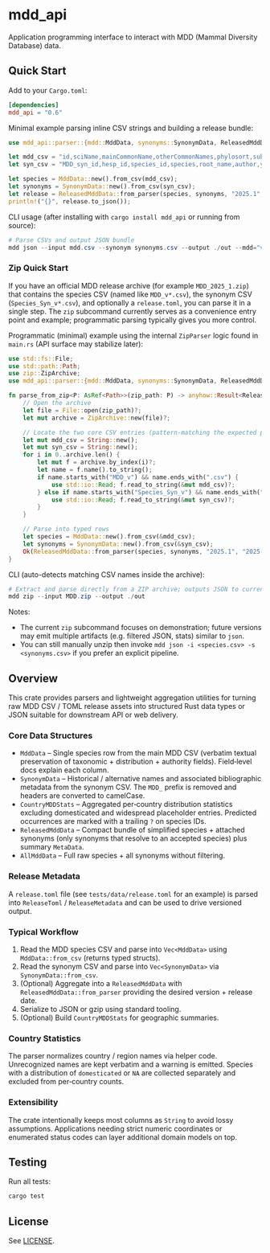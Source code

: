 # mdd_api

Application programming interface to interact with MDD (Mammal Diversity Database) data.

## Quick Start

Add to your `Cargo.toml`:

```toml
[dependencies]
mdd_api = "0.6"
```

Minimal example parsing inline CSV strings and building a release bundle:

```rust
use mdd_api::parser::{mdd::MddData, synonyms::SynonymData, ReleasedMddData};

let mdd_csv = "id,sciName,mainCommonName,otherCommonNames,phylosort,subclass,infraclass,magnorder,superorder,order,suborder,infraorder,parvorder,superfamily,family,subfamily,tribe,genus,subgenus,specificEpithet,authoritySpeciesAuthor,authoritySpeciesYear,authorityParentheses,originalNameCombination,authoritySpeciesCitation,authoritySpeciesLink,typeVoucher,typeKind,typeVoucherURIs,typeLocality,typeLocalityLatitude,typeLocalityLongitude,nominalNames,taxonomyNotes,taxonomyNotesCitation,distributionNotes,distributionNotesCitation,subregionDistribution,countryDistribution,continentDistribution,biogeographicRealm,iucnStatus,extinct,domestic,flagged,CMW_sciName,diffSinceCMW,MSW3_matchtype,MSW3_sciName,diffSinceMSW3\n1,Panthera leo,Lion,,1,Theria,Eutheria,,Laurasiatheria,Carnivora,,,,Felidae,,,Panthera,,leo,Linnaeus,1758,0,,citation,,voucher,,uri,Locality,,,names,notes,,distNotes,,Subregion,Kenya|Tanzania,Africa,Afrotropic,LC,0,0,0,Name,0,match,Name,diff";
let syn_csv = "MDD_syn_id,hesp_id,species_id,species,root_name,author,year,authority_parentheses,nomenclature_status,validity,original_combination,original_rank,authority_citation,unchecked_authority_citation,sourced_unverified_citations,citation_group,citation_kind,authority_page,authority_link,authority_page_link,unchecked_authority_page_link,old_type_locality,original_type_locality,unchecked_type_locality,emended_type_locality,type_latitude,type_longitude,type_country,type_subregion,type_subregion2,holotype,type_kind,type_specimen_link,order,family,genus,specific_epithet,subspecific_epithet,variant_of,senior_homonym,variant_name_citations,name_usages,comments\n1,0,1,Panthera leo,Panthera leo,Linnaeus,1758,0,,valid,,species,citation,,,,,,link,,,loc,loc2,,loc3,0,0,Country,Sub,Sub2,Holotype,Kind,SpecLink,Carnivora,Felidae,Panthera,leo,,,,,,";

let species = MddData::new().from_csv(mdd_csv);
let synonyms = SynonymData::new().from_csv(syn_csv);
let release = ReleasedMddData::from_parser(species, synonyms, "2025.1", "2025-09-01");
println!("{}", release.to_json());
```

CLI usage (after installing with `cargo install mdd_api` or running from source):

```powershell
# Parse CSVs and output JSON bundle
mdd json --input mdd.csv --synonym synonyms.csv --output ./out --mdd="v2.0" --date 2025-09-01
```

### Zip Quick Start

If you have an official MDD release archive (for example `MDD_2025_1.zip`) that
contains the species CSV (named like `MDD_v*.csv`), the synonym CSV
(`Species_Syn_v*.csv`), and optionally a `release.toml`, you can parse it in a
single step. The `zip` subcommand currently serves as a convenience entry point
and example; programmatic parsing typically gives you more control.

Programmatic (minimal) example using the internal `ZipParser` logic found in
`main.rs` (API surface may stabilize later):

```rust
use std::fs::File;
use std::path::Path;
use zip::ZipArchive;
use mdd_api::parser::{mdd::MddData, synonyms::SynonymData, ReleasedMddData};

fn parse_from_zip<P: AsRef<Path>>(zip_path: P) -> anyhow::Result<ReleasedMddData> {
    // Open the archive
    let file = File::open(zip_path)?;
    let mut archive = ZipArchive::new(file)?;

    // Locate the two core CSV entries (pattern-matching the expected prefixes)
    let mut mdd_csv = String::new();
    let mut syn_csv = String::new();
    for i in 0..archive.len() {
        let mut f = archive.by_index(i)?;
        let name = f.name().to_string();
        if name.starts_with("MDD_v") && name.ends_with(".csv") {
            use std::io::Read; f.read_to_string(&mut mdd_csv)?;
        } else if name.starts_with("Species_Syn_v") && name.ends_with(".csv") {
            use std::io::Read; f.read_to_string(&mut syn_csv)?;
        }
    }

    // Parse into typed rows
    let species = MddData::new().from_csv(&mdd_csv);
    let synonyms = SynonymData::new().from_csv(&syn_csv);
    Ok(ReleasedMddData::from_parser(species, synonyms, "2025.1", "2025-09-01"))
}
```

CLI (auto-detects matching CSV names inside the archive):

```powershell
# Extract and parse directly from a ZIP archive; outputs JSON to current directory
mdd zip --input MDD.zip --output ./out
```

Notes:

- The current `zip` subcommand focuses on demonstration; future versions may
  emit multiple artifacts (e.g. filtered JSON, stats) similar to `json`.
- You can still manually unzip then invoke `mdd json -i <species.csv> -s <synonyms.csv>`
  if you prefer an explicit pipeline.

## Overview

This crate provides parsers and lightweight aggregation utilities for turning raw
MDD CSV / TOML release assets into structured Rust data types or JSON suitable
for downstream API or web delivery.

### Core Data Structures

- `MddData` – Single species row from the main MDD CSV (verbatim textual
  preservation of taxonomic + distribution + authority fields). Field‑level docs
  explain each column.
- `SynonymData` – Historical / alternative names and associated bibliographic
  metadata from the synonym CSV. The `MDD_` prefix is removed and headers are
  converted to camelCase.
- `CountryMDDStats` – Aggregated per‑country distribution statistics excluding
  domesticated and widespread placeholder entries. Predicted occurrences are
  marked with a trailing `?` on species IDs.
- `ReleasedMddData` – Compact bundle of simplified species + attached synonyms
  (only synonyms that resolve to an accepted species) plus summary `MetaData`.
- `AllMddData` – Full raw species + all synonyms without filtering.

### Release Metadata

A `release.toml` file (see `tests/data/release.toml` for an example) is parsed
into `ReleaseToml` / `ReleaseMetadata` and can be used to drive versioned output.

### Typical Workflow

1. Read the MDD species CSV and parse into `Vec<MddData>` using
   `MddData::from_csv` (returns typed structs).
2. Read the synonym CSV and parse into `Vec<SynonymData>` via
   `SynonymData::from_csv`.
3. (Optional) Aggregate into a `ReleasedMddData` with
   `ReleasedMddData::from_parser` providing the desired version + release date.
4. Serialize to JSON or gzip using standard tooling.
5. (Optional) Build `CountryMDDStats` for geographic summaries.

### Country Statistics

The parser normalizes country / region names via helper code. Unrecognized
names are kept verbatim and a warning is emitted. Species with a distribution of
`domesticated` or `NA` are collected separately and excluded from per‑country
counts.

### Extensibility

The crate intentionally keeps most columns as `String` to avoid lossy
assumptions. Applications needing strict numeric coordinates or enumerated
status codes can layer additional domain models on top.

## Testing

Run all tests:

```powershell
cargo test
```

## License

See [LICENSE](LICENSE).
